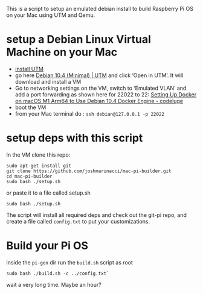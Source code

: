 This is a script to setup an emulated debian install to build Raspberry Pi OS on your Mac using UTM and Qemu.

# setup a Debian Linux Virtual Machine on your Mac
* [install UTM](https://mac.getutm.app) 
* go here [Debian 10.4 (Minimal) | UTM](https://mac.getutm.app/gallery/debian-10-4-minimal) and click ‘Open in UTM’. It will download and install a VM
* Go to networking settings on the VM, switch to ‘Emulated VLAN’  and add a port forwarding as shown here for 22022 to 22: [Setting Up Docker on macOS M1 Arm64 to Use Debian 10.4 Docker Engine - codeluge](https://www.codeluge.com/post/setting-up-docker-on-macos-m1-arm64-to-use-debian-10.4-docker-engine/)
* boot the VM
* from your Mac terminal do : `ssh debian@127.0.0.1 -p 22022`

# setup deps with this script

In the VM clone this repo:

```shell
sudo apt-get install git
git clone https://github.com/joshmarinacci/mac-pi-builder.git
cd mac-pi-builder
sudo bash ./setup.sh
```

or paste it to a file called setup.sh

```shell
sudo bash ./setup.sh
```

The script will install all required deps and check out the git-pi repo, and create a file called `config.txt` to
put your customizations.

# Build your Pi OS 

inside the `pi-gen` dir run the `build.sh` script as root
```shell
sudo bash ./build.sh -c ../config.txt`
```

wait a very long time. Maybe an hour?




